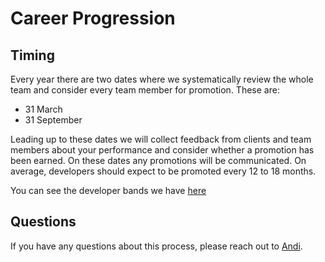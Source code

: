 # Career Progression

## Timing

Every year there are two dates where we systematically review the whole team and consider every team member for promotion. These are:

- 31 March
- 31 September

Leading up to these dates we will collect feedback from clients and team members about your performance and consider whether a promotion has been earned. On these dates any promotions will be communicated. On average, developers should expect to be promoted every 12 to 18 months.

You can see the developer bands we have [here](/docs/developer_bands.md)

## Questions

If you have any questions about this process, please reach out to [Andi](https://wakeflow.io/team).
